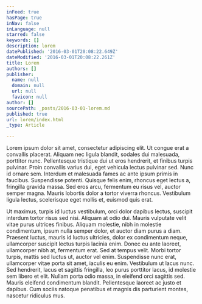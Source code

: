 ```yaml
---
inFeed: true
hasPage: true
inNav: false
inLanguage: null
starred: false
keywords: []
description: lorem
datePublished: '2016-03-01T20:08:22.649Z'
dateModified: '2016-03-01T20:08:22.261Z'
title: Lorem
authors: []
publisher:
  name: null
  domain: null
  url: null
  favicon: null
author: []
sourcePath: _posts/2016-03-01-lorem.md
published: true
url: lorem/index.html
_type: Article

---
```

Lorem ipsum dolor sit amet, consectetur adipiscing elit. Ut congue erat a convallis placerat. Aliquam nec ligula blandit, sodales dui malesuada, porttitor nunc. Pellentesque tristique dui ut eros hendrerit, et finibus turpis pulvinar. Proin convallis varius dui, eget vehicula lectus pulvinar sed. Nunc id ornare sem. Interdum et malesuada fames ac ante ipsum primis in faucibus. Suspendisse potenti. Quisque felis enim, rhoncus eget lectus a, fringilla gravida massa. Sed eros arcu, fermentum eu risus vel, auctor semper magna. Mauris lobortis dolor a tortor viverra rhoncus. Vestibulum ligula lectus, scelerisque eget mollis et, euismod quis erat.

Ut maximus, turpis id luctus vestibulum, orci dolor dapibus lectus, suscipit interdum tortor risus sed nisi. Aliquam at odio dui. Mauris vulputate velit vitae purus ultrices finibus. Aliquam molestie, nibh in molestie condimentum, ipsum nulla semper dolor, et auctor diam purus a diam. Praesent luctus, mauris id luctus ultricies, dolor ex condimentum neque, ullamcorper suscipit lectus turpis lacinia enim. Donec eu ante laoreet, ullamcorper nibh at, fermentum erat. Sed at tempus velit. Morbi tortor turpis, mattis sed luctus ut, auctor vel enim. Suspendisse nunc erat, ullamcorper vitae porta sit amet, iaculis eu enim. Vestibulum ut lacus nunc. Sed hendrerit, lacus et sagittis fringilla, leo purus porttitor lacus, id molestie sem libero et elit. Nullam porta odio massa, in eleifend orci sagittis sed. Mauris eleifend condimentum blandit. Pellentesque laoreet ac justo et dapibus. Cum sociis natoque penatibus et magnis dis parturient montes, nascetur ridiculus mus.